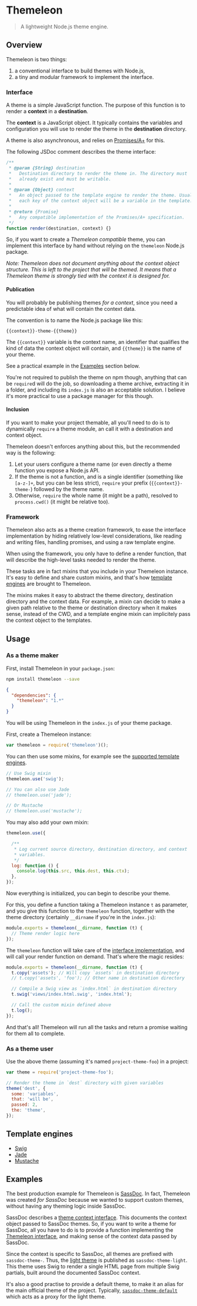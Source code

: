 Themeleon
=========

> A lightweight Node.js theme engine.

Overview
--------

Themeleon is two things:

1. a conventional interface to build themes with Node.js,
1. a tiny and modular framework to implement the interface.

### Interface

A theme is a simple JavaScript function. The purpose of this function
is to render a **context** in a **destination**.

The **context** is a JavaScript object. It typically contains the
variables and configuration you will use to render the theme in the
**destination** directory.

A theme is also asynchronous, and relies on [Promises/A+] for this.

[Promises/A+]: http://promises-aplus.github.io/promises-spec/

The following JSDoc comment describes the theme interface:

```js
/**
 * @param {String} destination
 *   Destination directory to render the theme in. The directory must
 *   already exist and must be writable.
 *
 * @param {Object} context
 *   An object passed to the template engine to render the theme. Usually,
 *   each key of the context object will be a variable in the template.
 *
 * @return {Promise}
 *   Any compatible implementation of the Promises/A+ specification.
 */
function render(destination, context) {}
```

So, if you want to create a *Themeleon compatible* theme, you can
implement this interface by hand without relying on the `themeleon`
Node.js package.

*Note: Themeleon does not document anything about the context object
structure. This is left to the project that will be themed. It means
that a Themeleon theme is strongly tied with the context it is designed
for.*

#### Publication

You will probably be publishing themes *for a context*, since you need a
predictable idea of what will contain the context data.

The convention is to name the Node.js package like this:

```
{{context}}-theme-{{theme}}
```

The `{{context}}` variable is the context name, an identifier that
qualifies the kind of data the context object will contain, and
`{{theme}}` is the name of your theme.

See a practical example in the [Examples](#examples) section below.

You're not required to publish the theme on npm though, anything that
can be `require`d will do the job, so downloading a theme archive,
extracting it in a folder, and including its `index.js` is also an
acceptable solution. I believe it's more practical to use a package
manager for this though.

#### Inclusion

If you want to make your project themable, all you'll need to do is to
dynamically `require` a theme module, an call it with a destination and
context object.

Themeleon doesn't enforces anything about this, but the recommended way
is the following:

1. Let your users configure a theme name (or even directly a theme
   function you expose a Node.js API.
1. If the theme is not a function, and is a single identifier
   (something like `[a-z-]+`, but you can be less strict), `require`
   your prefix (`{{context}}-theme-`) followed by the theme name.
1. Otherwise, `require` the whole name (it might be a path), resolved to
   `process.cwd()` (it might be relative too).

### Framework

Themeleon also acts as a theme creation framework, to ease the
interface implementation by hiding relatively low-level considerations,
like reading and writing files, handling promises, and using a raw
template engine.

When using the framework, you only have to define a render function,
that will describe the high-level tasks needed to render the theme.

These tasks are in fact mixins that you include in your Themeleon
instance. It's easy to define and share custom mixins, and that's how
[template engines](#template-engines) are brought to Themeleon.

The mixins makes it easy to abstract the theme directory, destination
directory and the context data. For example, a mixin can decide to make
a given path relative to the theme or destination directory when it
makes sense, instead of the CWD, and a template engine mixin can
implicitely pass the context object to the templates.

Usage
-----

### As a theme maker

First, install Themeleon in your `package.json`:

```sh
npm install themeleon --save
```

```json
{
  "dependencies": {
    "themeleon": "1.*"
  }
}
```

You will be using Themeleon in the `index.js` of your theme package.

First, create a Themeleon instance:

```js
var themeleon = require('themeleon')();
```

You can then use some mixins, for example see the
[supported template engines](#template-engines).

```js
// Use Swig mixin
themeleon.use('swig');

// You can also use Jade
// themeleon.use('jade');

// Or Mustache
// themeleon.use('mustache');
```

You may also add your own mixin:

```js
themeleon.use({

  /**
   * Log current source directory, destination directory, and context
   * variables.
   */
  log: function () {
    console.log(this.src, this.dest, this.ctx);
  },
});
```

Now everything is initialized, you can begin to describe your theme.

For this, you define a function taking a Themeleon instance `t` as
parameter, and you give this function to the `themeleon` function,
together with the theme directory (certainly `__dirname` if you're in
the `index.js`):

```js
module.exports = themeleon(__dirname, function (t) {
  // Theme render logic here
});
```

The `themeleon` function will take care of the
[interface implementation](#interface), and will call your render
function on demand. That's where the magic resides:

```js
module.exports = themeleon(__dirname, function (t) {
  t.copy('assets'); // Will copy `assets` in destination directory
  // t.copy('assets', 'foo'); // Other name in destination directory

  // Compile a Swig view as `index.html` in destination directory
  t.swig('views/index.html.swig', 'index.html');

  // Call the custom mixin defined above
  t.log();
});
```

And that's all! Themeleon will run all the tasks and return a promise
waiting for them all to complete.

### As a theme user

Use the above theme (assuming it's named `project-theme-foo`) in a
project:

```js
var theme = require('project-theme-foo');

// Render the theme in `dest` directory with given variables
theme('dest', {
  some: 'variables',
  that: 'will be',
  passed: 2,
  the: 'theme',
});
```

Template engines
----------------

* [Swig](https://github.com/themeleon/themeleon-swig)
* [Jade](https://github.com/themeleon/themeleon-jade)
* [Mustache](https://github.com/themeleon/themeleon-mustache)

Examples
--------

The best production example for Themeleon is [SassDoc]. In fact,
Themeleon was created *for SassDoc* because we wanted to support custom
themes, without having any theming logic inside SassDoc.

SassDoc describes a [theme context interface][theme-context]. This
documents the context object passed to SassDoc themes. So, if you want
to write a theme for SassDoc, all you have to do is to provide a
function implementing the [Themeleon interface](#interface), and making
sense of the context data passed by SassDoc.

Since the context is specific to SassDoc, all themes are prefixed with
`sassdoc-theme-`. Thus, the [light theme][sassdoc-theme-light] is
published as `sassdoc-theme-light`. This theme uses Swig to render a
single HTML page from multiple Swig partials, built around the
documented SassDoc context.

It's also a good practise to provide a default theme, to make it an
alias for the main official theme of the project. Typically,
[`sassdoc-theme-default`][sassdoc-theme-default] which acts as a proxy
for the light theme.

[SassDoc]: https://github.com/SassDoc/sassdoc
[theme-context]: https://github.com/SassDoc/sassdoc/wiki/Theme-Context
[sassdoc-theme-light]: https://github.com/SassDoc/sassdoc-theme-light
[sassdoc-theme-default]: https://github.com/SassDoc/sassdoc-theme-default

